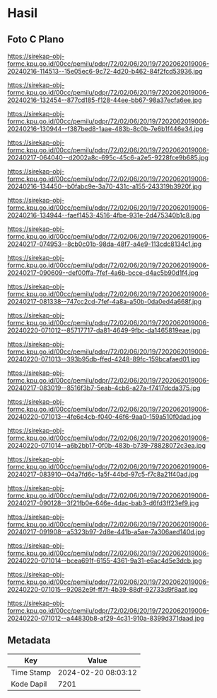 # Hasil

## Foto C Plano

https://sirekap-obj-formc.kpu.go.id/00cc/pemilu/pdpr/72/02/06/20/19/7202062019006-20240216-114513--15e05ec6-9c72-4d20-b462-84f2fcd53936.jpg

https://sirekap-obj-formc.kpu.go.id/00cc/pemilu/pdpr/72/02/06/20/19/7202062019006-20240216-132454--877cd185-f128-44ee-bb67-98a37ecfa6ee.jpg

https://sirekap-obj-formc.kpu.go.id/00cc/pemilu/pdpr/72/02/06/20/19/7202062019006-20240216-130944--f387bed8-1aae-483b-8c0b-7e6b1f446e34.jpg

https://sirekap-obj-formc.kpu.go.id/00cc/pemilu/pdpr/72/02/06/20/19/7202062019006-20240217-064040--d2002a8c-695c-45c6-a2e5-9228fce9b685.jpg

https://sirekap-obj-formc.kpu.go.id/00cc/pemilu/pdpr/72/02/06/20/19/7202062019006-20240216-134450--b0fabc9e-3a70-431c-a155-243319b3920f.jpg

https://sirekap-obj-formc.kpu.go.id/00cc/pemilu/pdpr/72/02/06/20/19/7202062019006-20240216-134944--faef1453-4516-4fbe-931e-2d475340b1c8.jpg

https://sirekap-obj-formc.kpu.go.id/00cc/pemilu/pdpr/72/02/06/20/19/7202062019006-20240217-074953--8cb0c01b-98da-48f7-a4e9-113cdc8134c1.jpg

https://sirekap-obj-formc.kpu.go.id/00cc/pemilu/pdpr/72/02/06/20/19/7202062019006-20240217-090609--def00ffa-7fef-4a6b-bcce-d4ac5b90d1f4.jpg

https://sirekap-obj-formc.kpu.go.id/00cc/pemilu/pdpr/72/02/06/20/19/7202062019006-20240217-081338--747cc2cd-7fef-4a8a-a50b-0da0ed4a668f.jpg

https://sirekap-obj-formc.kpu.go.id/00cc/pemilu/pdpr/72/02/06/20/19/7202062019006-20240220-071012--85717717-da81-4649-9fbc-da1465819eae.jpg

https://sirekap-obj-formc.kpu.go.id/00cc/pemilu/pdpr/72/02/06/20/19/7202062019006-20240220-071013--393b95db-ffed-4248-89fc-159bcafaed01.jpg

https://sirekap-obj-formc.kpu.go.id/00cc/pemilu/pdpr/72/02/06/20/19/7202062019006-20240217-083019--8516f3b7-5eab-4cb6-a27a-f7417dcda375.jpg

https://sirekap-obj-formc.kpu.go.id/00cc/pemilu/pdpr/72/02/06/20/19/7202062019006-20240220-071013--4fe6e4cb-f040-46f6-9aa0-159a510f0dad.jpg

https://sirekap-obj-formc.kpu.go.id/00cc/pemilu/pdpr/72/02/06/20/19/7202062019006-20240220-071014--a6b2bb17-0f0b-483b-b739-78828072c3ea.jpg

https://sirekap-obj-formc.kpu.go.id/00cc/pemilu/pdpr/72/02/06/20/19/7202062019006-20240217-083910--04a7fd6c-1a5f-44bd-97c5-f7c8a21f40ad.jpg

https://sirekap-obj-formc.kpu.go.id/00cc/pemilu/pdpr/72/02/06/20/19/7202062019006-20240217-090128--3f21fb0e-646e-4dac-bab3-d6fd3ff23ef9.jpg

https://sirekap-obj-formc.kpu.go.id/00cc/pemilu/pdpr/72/02/06/20/19/7202062019006-20240217-091908--a5323b97-2d8e-441b-a5ae-7a306aed140d.jpg

https://sirekap-obj-formc.kpu.go.id/00cc/pemilu/pdpr/72/02/06/20/19/7202062019006-20240220-071014--bcea691f-6155-4361-9a31-e6ac4d5e3dcb.jpg

https://sirekap-obj-formc.kpu.go.id/00cc/pemilu/pdpr/72/02/06/20/19/7202062019006-20240220-071015--92082e9f-ff7f-4b39-88df-92733d9f8aaf.jpg

https://sirekap-obj-formc.kpu.go.id/00cc/pemilu/pdpr/72/02/06/20/19/7202062019006-20240220-071012--a44830b8-af29-4c31-910a-8399d371daad.jpg


## Metadata

| Key        | Value               |
| ---------- | ------------------- |
| Time Stamp | 2024-02-20 08:03:12 |
| Kode Dapil | 7201                |



